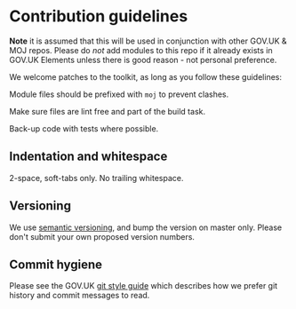 # Contribution guidelines

**Note** it is assumed that this will be used in conjunction with other GOV.UK & MOJ repos. Please do _not_ add modules to this repo if it already exists in GOV.UK Elements unless there is good reason - not personal preference.

We welcome patches to the toolkit, as long as you follow these
guidelines:

Module files should be prefixed with `moj` to prevent clashes.

Make sure files are lint free and part of the build task.

Back-up code with tests where possible.

## Indentation and whitespace

2-space, soft-tabs only. No trailing whitespace.

## Versioning

We use [semantic versioning](http://semver.org/), and bump the version
on master only. Please don't submit your own proposed version numbers.

## Commit hygiene

Please see the GOV.UK [git style guide](https://github.com/alphagov/styleguides/blob/master/git.md) which describes how we prefer git history and commit messages to read.
